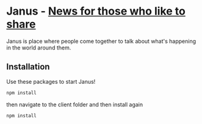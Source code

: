 # Janus - [News for those who like to share](https://janus-news.herokuapp.com/)

Janus is place where people come together to talk about what's happening in the world around them.

## Installation

Use these packages to start Janus!

```bash
npm install
```
then navigate to the client folder and then install again

```bash
npm install
```
